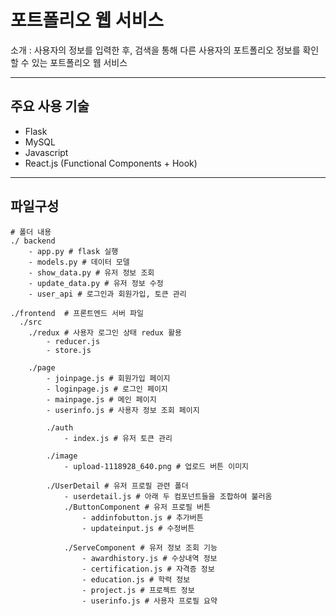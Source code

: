 # 포트폴리오 웹 서비스  

소개 : 사용자의 정보를 입력한 후, 검색을 통해 다른 사용자의 포트폴리오 정보를 확인할 수 있는 포트폴리오 웹 서비스  

---

## 주요 사용 기술 

- Flask
- MySQL
- Javascript
- React.js (Functional Components + Hook)

---

## 파일구성 

```
# 폴더 내용  
./ backend
    - app.py # flask 실행
    - models.py # 데이터 모델 
    - show_data.py # 유저 정보 조회
    - update_data.py # 유저 정보 수정
    - user_api # 로그인과 회원가입, 토큰 관리
    
./frontend  # 프론트엔드 서버 파일
  ./src
    ./redux # 사용자 로그인 상태 redux 활용
    	- reducer.js
        - store.js
        
    ./page
    	- joinpage.js # 회원가입 페이지
        - loginpage.js # 로그인 페이지
        - mainpage.js # 메인 페이지
        - userinfo.js # 사용자 정보 조회 페이지
        
        ./auth
            - index.js # 유저 토큰 관리
            
        ./image 
            - upload-1118928_640.png # 업로드 버튼 이미지
            
    	./UserDetail # 유저 프로필 관련 폴더
        	- userdetail.js # 아래 두 컴포넌트들을 조합하여 불러옴
            ./ButtonComponent # 유저 프로필 버튼
            	- addinfobutton.js # 추가버튼
                - updateinput.js # 수정버튼
                
            ./ServeComponent # 유저 정보 조회 기능
            	- awardhistory.js # 수상내역 정보
                - certification.js # 자격증 정보
                - education.js # 학력 정보
                - project.js # 프로젝트 정보
                - userinfo.js # 사용자 프로필 요약
```

